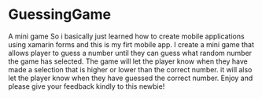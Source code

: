 # GuessingGame
A mini game
So i basically just learned how  to create mobile applications using xamarin forms and this is my firt mobile app. 
I create a mini game that allows player to guess a number until they can guess what random number the game has selected. 
The game will let the player know when they have made a selection that is higher or lower than the correct number.
it will also let the player know when they have guessed the correct number.
Enjoy and please give your feedback kindly to this newbie!
